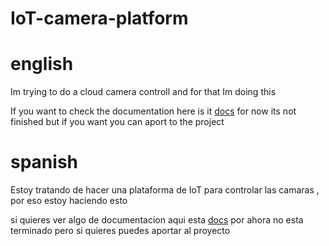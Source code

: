 # IoT-camera-platform


# english
Im trying to do a cloud camera controll and for that Im doing this

If you want to check the documentation here is it [docs](https://github.com/ranon-rat/IoT-camera-platform/blob/master/server/englishDoc.md)
for now its not finished but if you want you can aport to the project

# spanish
Estoy tratando de hacer una plataforma de IoT para controlar las camaras , por eso estoy haciendo esto 

si quieres ver algo de documentacion aqui esta  [docs](https://github.com/ranon-rat/IoT-camera-platform/blob/master/server/documentacionEspa%C3%B1ol.md) 
por ahora no esta terminado pero si quieres puedes aportar al proyecto


